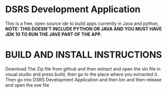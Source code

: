 # DSRS Development Application

This is a free, open source ide to build apps currently in Java and python, <b>NOTE: THIS DOESN'T INCLUDE PYTHON OR JAVA AND YOU MUST HAVE JDK 10 TO RUN THE JAVE PART OF THE APP.</b>

# BUILD AND INSTALL INSTRUCTIONS
Download The Zip file from github and then extract and open the sln file in visual studio and press build, then go to the place where you extracted it. Then go into DSRS Development Application and then bin and then release and open the exe file